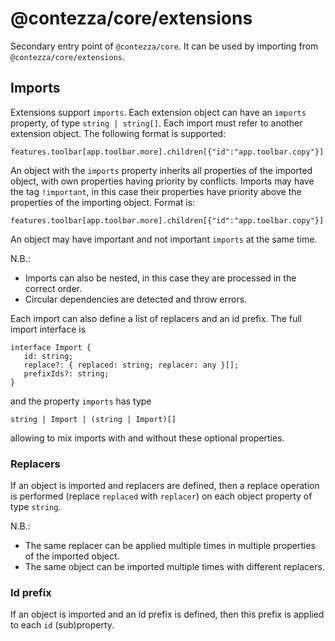 # @contezza/core/extensions

Secondary entry point of `@contezza/core`. It can be used by importing from `@contezza/core/extensions`.

## Imports

Extensions support `imports`. Each extension object can have an `imports` property, of type `string | string[]`. Each import must refer to another extension object. The following format is supported:
```
features.toolbar[app.toolbar.more].children[{"id":"app.toolbar.copy"}]
```

An object with the `imports` property inherits all properties of the imported object, with own properties having priority by conflicts.
Imports may have the tag `!important`, in this case their properties have priority above the properties of the importing object. Format is:
```
features.toolbar[app.toolbar.more].children[{"id":"app.toolbar.copy"}]!important
```
An object may have important and not important `imports` at the same time.

N.B.:
* Imports can also be nested, in this case they are processed in the correct order.
* Circular dependencies are detected and throw errors.

Each import can also define a list of replacers and an id prefix. The full import interface is
```
interface Import {
   id: string;
   replace?: { replaced: string; replacer: any }[];
   prefixIds?: string;
}
```
and the property `imports` has type
```
string | Import | (string | Import)[]
```
allowing to mix imports with and without these optional properties.

### Replacers

If an object is imported and replacers are defined, then a replace operation is performed (replace `replaced` with `replacer`) on each object property of type `string`.

N.B.:
* The same replacer can be applied multiple times in multiple properties of the imported object.
* The same object can be imported multiple times with different replacers.

### Id prefix

If an object is imported and an id prefix is defined, then this prefix is applied to each `id` (sub)property.
